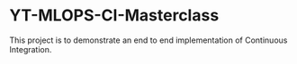 # YT-MLOPS-CI-Masterclass
This project is to demonstrate an end to end implementation of Continuous Integration.
